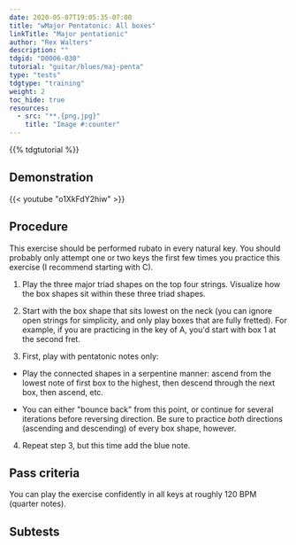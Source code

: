 ```yaml
---
date: 2020-05-07T19:05:35-07:00
title: "wMajor Pentatonic: All boxes"
linkTitle: "Major pentationic"
author: "Rex Walters"
description: ""
tdgid: "D0006-030"
tutorial: "guitar/blues/maj-penta"
type: "tests"
tdgtype: "training"
weight: 2
toc_hide: true
resources:
  - src: "**.{png,jpg}"
    title: "Image #:counter"
---
```


{{% tdgtutorial %}}

## Demonstration

{{< youtube "o1XkFdY2hiw" >}}

## Procedure

This exercise should be performed rubato in every natural key. You should
probably only attempt one or two keys the first few times you practice this
exercise (I recommend starting with C).

1. Play the three major triad shapes on the top four strings. Visualize how the
   box shapes sit within these three triad shapes.

2. Start with the box shape that sits lowest on the neck (you can ignore open
   strings for simplicity, and only play boxes that are fully fretted). For
   example, if you are practicing in the key of A, you'd start with box 1 at the
   second fret.

3. First, play with pentatonic notes only:

  * Play the connected shapes in a serpentine manner: ascend from the lowest note
   of first box to the highest, then descend through the next box, then ascend, etc.
   
   * You can either "bounce back" from this point, or continue for several
     iterations before reversing direction. Be sure to practice _both_
     directions (ascending and descending) of every box shape, however.

4. Repeat step 3, but this time add the blue note.

## Pass criteria

You can play the exercise confidently in all keys at roughly 120 BPM (quarter notes).

## Subtests
